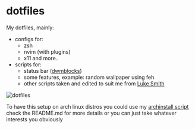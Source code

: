 # dotfiles
My dotfiles, mainly:
- configs for:
  - zsh
  - nvim (with plugins)
  - x11 and more..
- scripts for:
  - status bar ([dwmblocks](https://github.com/airkn/dwmblocks))
  - some features, example: random wallpaper using feh
  - other scripts taken and edited to suit me from [Luke Smith](https://github.com/LukeSmithxyz)

![dotfiles](https://user-images.githubusercontent.com/87134721/195083794-b0e24d74-89a6-49ab-9655-2c5222bde1bc.jpg)

To have this setup on arch linux distros you could use my [archinstall script](https://github.com/airkn/archinstall)
check the README.md for more details
or you can just take whatever interests you obviously
